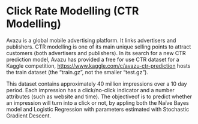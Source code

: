 # Click Rate Modelling (CTR Modelling)

Avazu is a global mobile advertising platform. It links advertisers and publishers. CTR modelling is one of its main unique selling points to attract customers (both advertisers and publishers). In its search for a new CTR prediction model, Avazu has provided a free for use CTR dataset for a Kaggle competition, https://www.kaggle.com/c/avazu-ctr-prediction hosts the train dataset (the “train.gz”, not the smaller “test.gz”). 

This dataset contains approximately 40 million impressions over a 10 day period. Each impression has a click/no-click indicator and a number attributes (such as website and time). The objectiveof is to predict whether an impression will turn into a click or not, by appling both the Naïve Bayes model and Logistic Regression with parameters estimated with Stochastic Gradient Descent.
